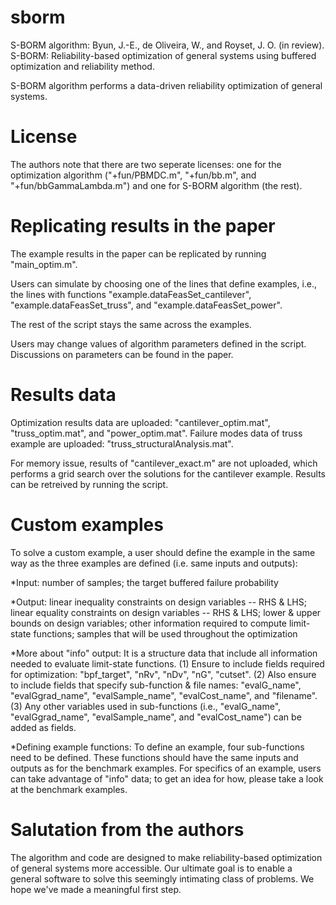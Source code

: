 # sborm
S-BORM algorithm: Byun, J.-E., de Oliveira, W., and Royset, J. O. (in review). S-BORM: Reliability-based optimization of general systems using buffered optimization and reliability method.

S-BORM algorithm performs a data-driven reliability optimization of general systems. 

# License
The authors note that there are two seperate licenses: one for the optimization algorithm ("+fun/PBMDC.m", "+fun/bb.m", and "+fun/bbGammaLambda.m") and one for S-BORM algorithm (the rest).

# Replicating results in the paper
The example results in the paper can be replicated by running "main_optim.m".

Users can simulate by choosing one of the lines that define examples, i.e., the lines with functions "example.dataFeasSet_cantilever", "example.dataFeasSet_truss", and "example.dataFeasSet_power".

The rest of the script stays the same across the examples.

Users may change values of algorithm parameters defined in the script. Discussions on parameters can be found in the paper.

# Results data
Optimization results data are uploaded: "cantilever_optim.mat", "truss_optim.mat", and "power_optim.mat".
Failure modes data of truss example are uploaded: "truss_structuralAnalysis.mat".

For memory issue, results of "cantilever_exact.m" are not uploaded, which performs a grid search over the solutions for the cantilever example. Results can be retreived by running the script.

# Custom examples
To solve a custom example, a user should define the example in the same way as the three examples are defined (i.e. same inputs and outputs):

*Input: number of samples; the target buffered failure probability

*Output: linear inequality constraints on design variables -- RHS & LHS; linear equality constraints on design variables -- RHS & LHS; lower & upper bounds on design variables; other information required to compute limit-state functions; samples that will be used throughout the optimization

*More about "info" output: It is a structure data that include all information needed to evaluate limit-state functions. (1) Ensure to include fields required for optimization: "bpf_target", "nRv", "nDv", "nG", "cutset". (2) Also ensure to include fields that specify sub-function & file names: "evalG_name", "evalGgrad_name", "evalSample_name", "evalCost_name", and "filename". (3) Any other variables used in sub-functions (i.e., "evalG_name", "evalGgrad_name", "evalSample_name", and "evalCost_name") can be added as fields.

*Defining example functions: To define an example, four sub-functions need to be defined. These functions should have the same inputs and outputs as for the benchmark examples. For specifics of an example, users can take advantage of "info" data; to get an idea for how, please take a look at the benchmark examples.

# Salutation from the authors
The algorithm and code are designed to make reliability-based optimization of general systems more accessible. Our ultimate goal is to enable a general software to solve this seemingly intimating class of problems. We hope we've made a meaningful first step.
